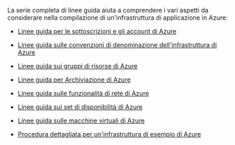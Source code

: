 La serie completa di linee guida aiuta a comprendere i vari aspetti da considerare nella compilazione di un'infrastruttura di applicazione in Azure:

- [Linee guida per le sottoscrizioni e gli account di Azure](../articles/virtual-machines/virtual-machines-linux-infrastructure-subscription-accounts-guidelines.md)
- [Linee guida sulle convenzioni di denominazione dell'infrastruttura di Azure](../articles/virtual-machines/virtual-machines-linux-infrastructure-naming-guidelines.md)
- [Linee guida sui gruppi di risorse di Azure](../articles/virtual-machines/virtual-machines-linux-infrastructure-resource-groups-guidelines.md)
- [Linee guida per Archiviazione di Azure](../articles/virtual-machines/virtual-machines-linux-infrastructure-storage-solutions-guidelines.md)
- [Linee guida sulle funzionalità di rete di Azure](../articles/virtual-machines/virtual-machines-linux-infrastructure-networking-guidelines.md)
- [Linee guida sui set di disponibilità di Azure](../articles/virtual-machines/virtual-machines-linux-infrastructure-availability-sets-guidelines.md)
- [Linee guida sulle macchine virtuali di Azure](../articles/virtual-machines/virtual-machines-linux-infrastructure-virtual-machine-guidelines.md)

- [Procedura dettagliata per un'infrastruttura di esempio di Azure](../articles/virtual-machines/virtual-machines-linux-infrastructure-example.md)

<!---HONumber=AcomDC_0629_2016-->